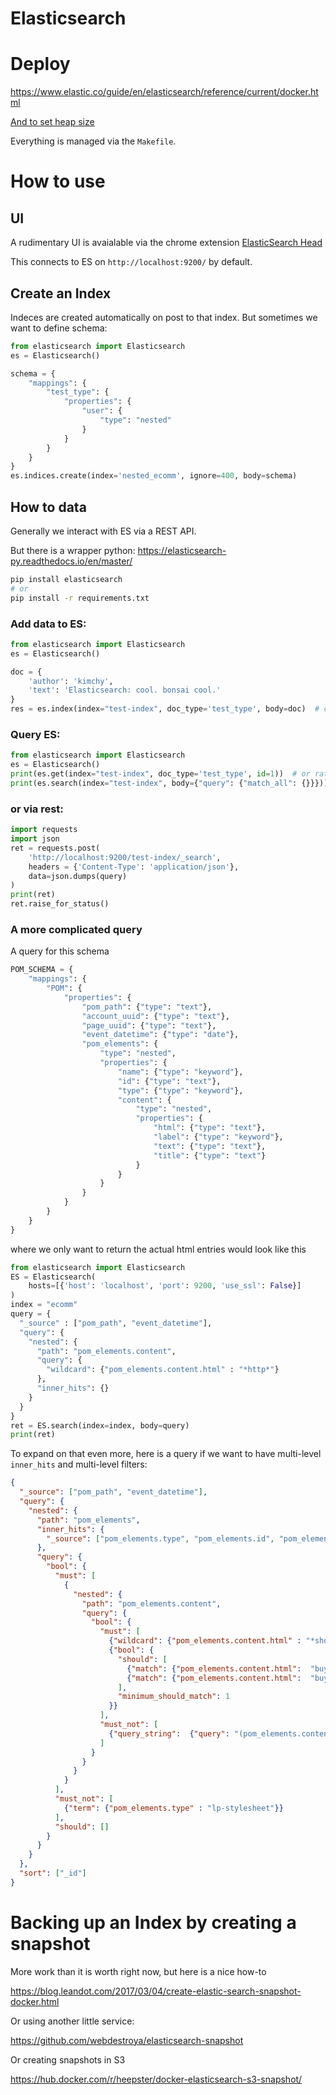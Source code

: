 Elasticsearch
=============

# Deploy

https://www.elastic.co/guide/en/elasticsearch/reference/current/docker.html

[And to set heap size](https://www.elastic.co/guide/en/elasticsearch/reference/current/heap-size.html)

Everything is managed via the `Makefile`.


# How to use

## UI

A rudimentary UI is avaialable via the chrome extension [ElasticSearch Head](chrome://extensions/?id=ffmkiejjmecolpfloofpjologoblkegm)

This connects to ES on `http://localhost:9200/` by default.


## Create an Index

Indeces are created automatically on post to that index.  But sometimes we want to define schema:


```python
from elasticsearch import Elasticsearch
es = Elasticsearch()

schema = {
    "mappings": {
        "test_type": {
            "properties": {
                "user": {
                    "type": "nested" 
                }
            }
        }
    }
}
es.indices.create(index='nested_ecomm', ignore=400, body=schema)
```

## How to data

Generally we interact with ES via a REST API.  

But there is a wrapper python:  https://elasticsearch-py.readthedocs.io/en/master/

```bash
pip install elasticsearch
# or
pip install -r requirements.txt
```

### Add data to ES:
```python
from elasticsearch import Elasticsearch
es = Elasticsearch()

doc = {
    'author': 'kimchy',
    'text': 'Elasticsearch: cool. bonsai cool.'
}
res = es.index(index="test-index", doc_type='test_type', body=doc)  # can set id=1 here.
```

### Query ES:

```python
from elasticsearch import Elasticsearch
es = Elasticsearch()
print(es.get(index="test-index", doc_type='test_type', id=1))  # or rather, whatever the real id is.
print(es.search(index="test-index", body={"query": {"match_all": {}}}))
```

### or via rest:

```python
import requests
import json
ret = requests.post(
    'http://localhost:9200/test-index/_search', 
    headers = {'Content-Type': 'application/json'}, 
    data=json.dumps(query)
)
print(ret)
ret.raise_for_status()
```

### A more complicated query

A query for this schema

```python
POM_SCHEMA = {
    "mappings": {
        "POM": {
            "properties": {
                "pom_path": {"type": "text"},
                "account_uuid": {"type": "text"},
                "page_uuid": {"type": "text"},
                "event_datetime": {"type": "date"},
                "pom_elements": {
                    "type": "nested",
                    "properties": {
                        "name": {"type": "keyword"},
                        "id": {"type": "text"},
                        "type": {"type": "keyword"},
                        "content": {
                            "type": "nested",
                            "properties": {
                                "html": {"type": "text"},
                                "label": {"type": "keyword"},
                                "text": {"type": "text"},
                                "title": {"type": "text"}
                            }
                        }
                    }
                }
            }
        }
    }
}
```

where we only want to return the actual html entries would look like this
```python
from elasticsearch import Elasticsearch
ES = Elasticsearch(
    hosts=[{'host': 'localhost', 'port': 9200, 'use_ssl': False}]
)
index = "ecomm"
query = {
  "_source" : ["pom_path", "event_datetime"],
  "query": {
    "nested": {
      "path": "pom_elements.content",
      "query": {
        "wildcard": {"pom_elements.content.html" : "*http*"}
      },
      "inner_hits": {} 
    }
  }
}
ret = ES.search(index=index, body=query)
print(ret)
```

To expand on that even more, here is a query if we want to have multi-level `inner_hits` and multi-level filters:


```json
{
  "_source": ["pom_path", "event_datetime"],
  "query": {
    "nested": {
      "path": "pom_elements",
      "inner_hits": {
        "_source": ["pom_elements.type", "pom_elements.id", "pom_elements.name", "pom_elements.content.html"]
      },
      "query": {
        "bool": {
          "must": [
            {
              "nested": {
                "path": "pom_elements.content",
                "query": {
                  "bool": {
                    "must": [
                      {"wildcard": {"pom_elements.content.html" : "*shopify*"}},
                      {"bool": {
                        "should": [
                          {"match": {"pom_elements.content.html":  "buy_button"}},
                          {"match": {"pom_elements.content.html":  "buy-button"}}
                        ],
                        "minimum_should_match": 1
                      }}
                    ],
                    "must_not": [
                      {"query_string":  {"query": "(pom_elements.content.html: \"sdks.shopifycdn.com\")"}}
                    ]
                  }
                }
              }
            }
          ],
          "must_not": [
            {"term": {"pom_elements.type" : "lp-stylesheet"}}
          ],
          "should": []
        }
      }
    }
  },
  "sort": ["_id"]
}
```


# Backing up an Index by creating a snapshot

More work than it is worth right now, but here is a nice how-to

https://blog.leandot.com/2017/03/04/create-elastic-search-snapshot-docker.html

Or using another little service:

https://github.com/webdestroya/elasticsearch-snapshot

Or creating snapshots in S3

https://hub.docker.com/r/heepster/docker-elasticsearch-s3-snapshot/


